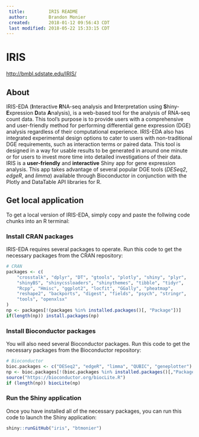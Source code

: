 ```yaml
---
 title:         IRIS README
 author:        Brandon Monier
 created:       2018-01-12 09:56:43 CDT
 last modified: 2018-05-22 15:33:15 CDT
---
```


# IRIS
<http://bmbl.sdstate.edu/IRIS/>

## About
IRIS-EDA (**I**nteractive **R**NA-seq analysis and **I**nterpretation using
**S**hiny-**E**xpression **D**ata **A**nalysis), is a web-based tool for
the analysis of RNA-seq count data. This tool’s purpose is to provide users 
with a comprehensive and user-friendly method for performing differential gene 
expression (DGE) analysis regardless of their computational experience. 
IRIS-EDA also has integrated experimental design options to cater to users 
with non-traditional DGE requirements, such as interaction terms or paired 
data. This tool is designed in a way for usable results to be generated in 
around one minute or for users to invest more time into detailed 
investigations of their data. IRIS is a **user-friendly** and **interactive** 
Shiny app for gene expression analysis. This app takes advantage of several 
popular DGE tools (*DESeq2*, *edgeR*, and *limma*) available through 
Bioconductor in conjunction with the Plotly and DataTable API libraries for R.

## Get local application
To get a local version of IRIS-EDA, simply copy and paste the follwing code
chunks into an R terminal:

### Install CRAN packages
IRIS-EDA requires several packages to operate. Run this code to get the
necessary packages from the CRAN repository:

``` r
# CRAN
packages <- c(
    "crosstalk", "dplyr", "DT", "gtools", "plotly", "shiny", "plyr",
    "shinyBS", "shinycssloaders", "shinythemes", "tibble", "tidyr",
    "Rcpp", "Hmisc", "ggplot2", "locfit", "GGally", "pheatmap", 
    "reshape2", "backports", "digest", "fields", "psych", "stringr", 
    "tools", "openxlsx"
)
np <- packages[!(packages %in% installed.packages()[, "Package"])]
if(length(np)) install.packages(np)
```

### Install Bioconductor packages
You will also need several Bioconductor packages. Run this code to get the 
necessary packages from the Bioconductor repository:

``` r
# Bioconductor
bioc.packages <- c("DESeq2", "edgeR", "limma", "QUBIC", "geneplotter")
np <- bioc.packages[!(bioc.packages %in% installed.packages()[,"Package"])]
source("https://bioconductor.org/biocLite.R")
if (length(np)) biocLite(np)
```

### Run the Shiny application
Once you have installed all of the necessary packages, you can run this code
to launch the Shiny application:

``` r
shiny::runGitHub("iris", "btmonier")
```
